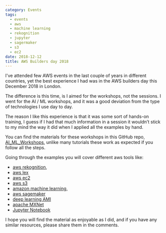 ```yaml
---
category: Events
tags:
  - events
  - aws
  - machine learning
  - rekognition
  - jupyter
  - sagermaker
  - s3
  - ec2
date: 2018-12-12
title: AWS Builders day 2018
---
```

<span dir=rtl><social-share :networks="['email', 'facebook', 'twitter', 'linkedin']" /></span>
I've attended few AWS events in the last couple of years in different countries, yet the best experience I had was in the AWS builders day this December 2018 in London.<!-- more -->

The difference is this time, is I aimed for the workshops, not the sessions. I went for the AI / ML workshops, and it was a good deviation from the type of technologies I use day to day.

The reason I like this experience is that it was some sort of hands-on training, I guess if I had that much information in a session it wouldn’t stick to my mind the way it did when I applied all the examples by hand.

You can find the materials for these workshops in this GitHub repo, [AI_ML_Workshops](https://github.com/me2resh/AI_ML_Workshops), unlike many tutorials these work as expected if you follow all the steps.

Going through the examples you will cover different aws tools like: 
- [aws rekognition](https://aws.amazon.com/rekognition/), 
- [aws lex](https://aws.amazon.com/lex/)
- [aws ec2](https://aws.amazon.com/ec2/)
- [aws s3](https://aws.amazon.com/s3/)
- [amazon machine learning](https://aws.amazon.com/machine-learning/), 
- [aws sagemaker](https://aws.amazon.com/sagemaker/)
- [deep learning AMI](https://aws.amazon.com/machine-learning/amis/)
- [apache MXNet](https://aws.amazon.com/mxnet/)
- [Jupyter Notebook](https://jupyter.org/)

I hope you will find the material as enjoyable as I did, and if you have any similar resources, please share them in the comments.